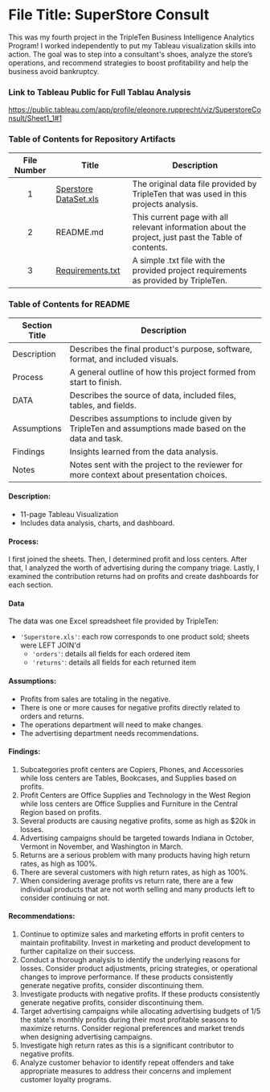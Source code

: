 # File Title: SuperStore Consult

This was my fourth project in the TripleTen Business Intelligence Analytics Program! I worked independently to put my Tableau visualization skills into action. The goal was to step into a consultant's shoes, analyze the store’s operations, and recommend strategies to boost profitability and help the business avoid bankruptcy.

### Link to Tableau Public for Full Tablau Analysis
https://public.tableau.com/app/profile/eleonore.rupprecht/viz/SuperstoreConsult/Sheet1_1#1 

### Table of Contents for Repository Artifacts
| File Number | Title | Description |
| :-----------: | ----------- |----------- |
| 1 | [Sperstore DataSet.xls](github.com/eleonore-rupprecht/TripleTen--Project-Portfolio/blob/main/SuperStore%20Consult/Superstore%20Dataset.xls) | The original data file provided by TripleTen that was used in this projects analysis. |
| 2 | README.md | This current page with all relevant information about the project, just past the Table of contents. |
| 3 | [Requirements.txt](https://github.com/eleonore-rupprecht/TripleTen--Project-Portfolio/blob/main/SuperStore%20Consult/Requirements.txt) | A simple .txt file with the provided project requirements as provided by TripleTen. |

### Table of Contents for README
| Section Title | Description |
| ----------- |----------- |
| Description | Describes the final product's purpose, software, format, and included visuals. |
| Process | A general outline of how this project formed from start to finish. |
| DATA | Describes the source of data, included files, tables, and fields. |
| Assumptions | Describes assumptions to include given by TripleTen and assumptions made based on the data and task. |
| Findings | Insights learned from the data analysis. |
| Notes | Notes sent with the project to the reviewer for more context about presentation choices. |

#### Description:
- 11-page Tableau Visualization
- Includes data analysis, charts, and dashboard.

#### Process:
I first joined the sheets.
Then, I determined profit and loss centers.
After that, I analyzed the worth of advertising during the company triage.
Lastly, I examined the contribution returns had on profits and create dashboards for each section.

#### Data
The data was one Excel spreadsheet file provided by TripleTen:
- `'Superstore.xls'`: each row corresponds to one product sold; sheets were LEFT JOIN'd
    - `'orders'`: details all fields for each ordered item
    - `'returns'`: details all fields for each returned item

#### Assumptions:
- Profits from sales are totaling in the negative.	
- There is one or more causes for negative profits directly related to orders and returns.
- The operations department will need to make changes.
- The advertising department needs recommendations.

#### Findings:
1. Subcategories profit centers are Copiers, Phones, and Accessories while loss centers are Tables, Bookcases, and Supplies based on profits.
2. Profit Centers are Office Supplies and Technology in the West Region while loss centers are Office Supplies and Furniture in the Central Region based on profits.
3. Several products are causing negative profits, some as high as $20k in losses.
4. Advertising campaigns should be targeted towards Indiana in October, Vermont in November, and Washington in March.
5. Returns are a serious problem with many products having high return rates, as high as 100%.
6. There are several customers with high return rates, as high as 100%.
7. When considering average profits vs return rate, there are a few individual products that are not worth selling and many products left to consider continuing or not.

#### Recommendations:
1. Continue to optimize sales and marketing efforts in profit centers to maintain profitability. Invest in marketing and product development to further capitalize on their success.
2. Conduct a thorough analysis to identify the underlying reasons for losses. Consider product adjustments, pricing strategies, or operational changes to improve performance. If these products consistently generate negative profits, consider discontinuing them.
3. Investigate products with negative profits. If these products consistently generate negative profits, consider discontinuing them.
4. Target advertising campaigns while allocating advertising budgets of 1/5 the state's monthly profits during their most profitable seasons to maximize returns. Consider regional preferences and market trends when designing advertising campaigns.
5. Investigate high return rates as this is a significant contributor to negative profits.
6. Analyze customer behavior to identify repeat offenders and take appropriate measures to address their concerns and implement customer loyalty programs.

